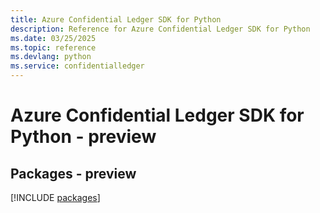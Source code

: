 ```yaml
---
title: Azure Confidential Ledger SDK for Python
description: Reference for Azure Confidential Ledger SDK for Python
ms.date: 03/25/2025
ms.topic: reference
ms.devlang: python
ms.service: confidentialledger
---
```

# Azure Confidential Ledger SDK for Python - preview
## Packages - preview
[!INCLUDE [packages](confidential-ledger-index.md)]